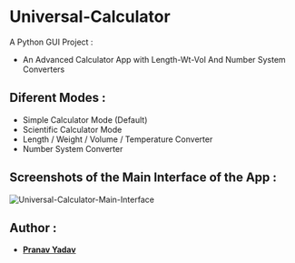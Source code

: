 # Universal-Calculator
A Python GUI Project : 
 - An Advanced Calculator App with Length-Wt-Vol And Number System Converters

## Diferent Modes :
 - Simple Calculator Mode (Default)
 - Scientific Calculator Mode
 - Length / Weight / Volume / Temperature Converter
 - Number System Converter

## Screenshots of the Main Interface of the App :

![Universal-Calculator-Main-Interface](https://user-images.githubusercontent.com/55224033/118658555-20898800-b80a-11eb-90fe-2360b871d2e2.png)

## Author :

- [__Pranav Yadav__](https://github.com/Pranav-yadav)
